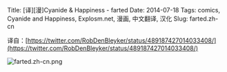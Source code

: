 Title: [译][漫]Cyanide & Happiness - farted
Date: 2014-07-18
Tags: comics, Cyanide and Happiness, Explosm.net, 漫画, 中文翻译, 汉化
Slug: farted.zh-cn

译自：[https://twitter.com/RobDenBleyker/status/489187427014033408/](https://twitter.com/RobDenBleyker/status/489187427014033408/)


![farted.zh-cn.png](/static/images/comics/farted.zh-cn.png)
